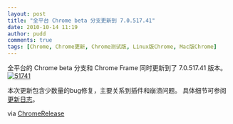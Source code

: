```yaml
---
layout: post
title: "全平台 Chrome beta 分支更新到 7.0.517.41"
date: 2010-10-14 11:19
author: pudd
comments: true
tags: [Chrome, Chrome更新, Chrome测试版, Linux版Chrome, Mac版Chrome]
---
```

全平台的 Chrome beta 分支和 Chrome Frame 同时更新到了 7.0.517.41 版本。
<a href="http://www.chromi.org/archives/8166/attachment/51741" rel="attachment wp-att-8167">![](http://img.chromi.org/2010/10/51741.png "51741")</a>

本次更新包含少数量的bug修复，主要关系到插件和崩溃问题。
具体细节可参阅[更新日志](http://build.chromium.org/buildbot/perf/dashboard/ui/changelog.html?url=/branches/517/src&range=61761:62167&mode=html)。

via [ChromeRelease](http://googlechromereleases.blogspot.com/2010/10/beta-channel-update_13.html)
